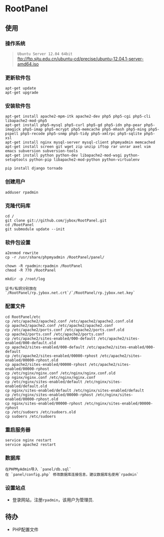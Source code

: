# RootPanel
## 使用
### 操作系统

>`Ubuntu Server 12.04 64bit`  
>ftp://ftp.sjtu.edu.cn/ubuntu-cd/precise/ubuntu-12.04.1-server-amd64.iso

### 更新软件包

    apt-get update
    apt-get upgrade
    
### 安装软件包

    apt-get install apache2-mpm-itk apache2-dev php5 php5-cgi php5-cli libapache2-mod-php5
    apt-get install php5-mysql php5-curl php5-gd php5-idn php-pear php5-imagick php5-imap php5-mcrypt php5-memcache php5-mhash php5-ming php5-pspell php5-recode php5-snmp php5-tidy php5-xmlrpc php5-sqlite php5-xsl
    apt-get install nginx mysql-server mysql-client phpmyadmin memcached
    apt-get install screen git wget zip unzip iftop rar unrar axel vim emacs subversion subversion-tools
    apt-get install python python-dev libapache2-mod-wsgi python-setuptools python-pip libapache2-mod-python python-virtualenv
    
    pip install django tornado
    
### 创建用户

    adduser rpadmin

### 克隆代码库

    cd /
    git clone git://github.com/jybox/RootPanel.git
	cd /RootPanel
	git submodule update --init
    
### 软件包设置

    a2enmod rewrite
    cp -r /usr/share/phpmyadmin /RootPanel/panel/
    
    chown -R rpadmin:rpadmin /RootPanel
    chmod -R 770 /RootPanel
	
	mkdir -p /root/log
	
	证书/私钥分别放在`/RootPanel/rp.jybox.net.crt`/`/RootPanel/rp.jybox.net.key`
    
### 配置文件

    cd RootPanel/etc
    cp /etc/apache2/apache2.conf /etc/apache2/apache2.conf.old
    cp apache2/apache2.conf /etc/apache2/apache2.conf
    cp /etc/apache2/ports.conf /etc/apache2/ports.conf.old
    cp apache2/ports.conf /etc/apache2/ports.conf
    cp /etc/apache2/sites-enabled/000-default /etc/apache2/sites-enabled/000-default.old
    cp apache2/sites-enabled/000-default /etc/apache2/sites-enabled/000-default
    cp /etc/apache2/sites-enabled/00000-rphost /etc/apache2/sites-enabled/00000-rphost.old
    cp apache2/sites-enabled/00000-rphost /etc/apache2/sites-enabled/00000-rphost
    cp /etc/nginx/nginx.conf /etc/nginx/nginx.conf.old
    cp nginx/nginx.conf /etc/nginx/nginx.conf
    cp /etc/nginx/sites-enabled/default /etc/nginx/sites-enabled/default.old
    cp nginx/sites-enabled/default /etc/nginx/sites-enabled/default
    cp /etc/nginx/sites-enabled/00000-rphost /etc/nginx/sites-enabled/00000-rphost.old
    cp nginx/sites-enabled/00000-rphost /etc/nginx/sites-enabled/00000-rphost
    cp /etc/sudoers /etc/sudoers.old
    cp sudoers /etc/sudoers
	
    
### 重启服务器

    service nginx restart
    service apache2 restart
    
### 数据库

    在PHPMyAdmin导入 `panel/db.sql`
    在 `panel/config.php` 修改数据库连接信息，建议数据库名使用`rpadmin`
    
### 设置站点

* 登录网站，注册`rpadmin`，该用户为管理员.

## 待办

* PHP配置文件

    

